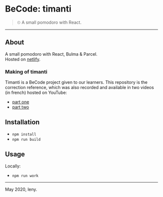 # BeCode: timanti

> ⏲ A small pomodoro with React.

* * *

## About

A small pomodoro with React, Bulma & Parcel.  
Hosted on [netlify](https://lucid-mestorf-6a22ff.netlify.app).

### Making of timanti

Timanti is a BeCode project given to our learners. This repository is the correction reference, which was also recorded and available in two videos (in french) hosted on YouTube:

- [part one](https://youtu.be/3S-t-VX5Yec)
- [part two](https://youtu.be/MSH4jSVtZHI)

## Installation

- `npm install`
- `npm run build`

## Usage 

Locally:

- `npm run work`

* * *

May 2020, leny.